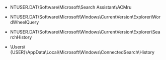 * NTUSER.DAT\Software\Microsoft\Search Assistant\ACMru

* NTUSER.DAT\Software\Microsoft\Windows\CurrentVersion\Explorer\WordWheelQuery

* NTUSER.DAT\Software\Microsoft\Windows\CurrentVersion\Explorer\SearchHistory

* \Users\\{USER}\AppData\Local\Microsoft\Windows\ConnectedSearch\History
